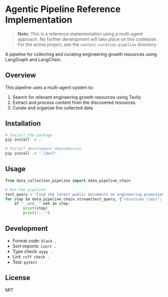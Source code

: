 # Agentic Pipeline Reference Implementation

> **Note:** This is a reference implementation using a multi-agent approach. No further development will take place on this codebase. For the active project, see the `content-curation-pipeline` directory.

A pipeline for collecting and curating engineering growth resources using LangGraph and LangChain.

## Overview

This pipeline uses a multi-agent system to:
1. Search for relevant engineering growth resources using Tavily
2. Extract and process content from the discovered resources
3. Curate and organize the collected data

## Installation

```bash
# Install the package
pip install -e .

# Install development dependencies
pip install -e ".[dev]"
```

## Usage

```python
from data_collection_pipeline import data_pipeline_chain

# Run the pipeline
test_query = "Find the latest public documents on engineering promotion rubrics at top tech companies"
for step in data_pipeline_chain.stream(test_query, {"recursion_limit": 100}):  
    if "__end__" not in step:
        print(step)
        print("---")
```

## Development

- Format code: `black .`
- Sort imports: `isort .`
- Type check: `mypy .`
- Lint: `ruff check .`
- Test: `pytest`

## License

MIT 